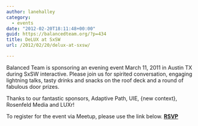 ```yaml
---
author: lanehalley
category:
  - events
date: "2012-02-20T18:11:48+00:00"
guid: https://balancedteam.org/?p=434
title: DeLUX at SxSW
url: /2012/02/20/delux-at-sxsw/

---
```

Balanced Team is sponsoring an evening event March 11, 2011 in Austin TX during SxSW interactive. Please join us for spirited conversation, engaging lightning talks, tasty drinks and snacks on the roof deck and a round of fabulous door prizes.


Thanks to our fantastic sponsors, Adaptive Path, UIE, {new context}, Rosenfeld Media and LUXr!


To register for the event via Meetup, please use the link below.
**[RSVP](http://www.meetup.com/Balanced-Team-DeLUX/events/53055952/)**

